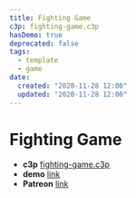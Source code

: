 ```yaml
---
title: Fighting Game
c3p: fighting-game.c3p
hasDemo: true
deprecated: false
tags:
  - template
  - game 
date:
  created: "2020-11-28 12:00"
  updated: "2020-11-28 12:00"
---
```

# Fighting Game

* **c3p** [fighting-game.c3p](source/c3p/fighting-game.c3p)
* **demo** [link](demo)
* **Patreon** [link](https://patreon.com/el3um4s)
